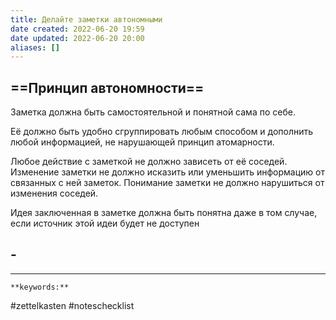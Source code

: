 ```yaml
---
title: Делайте заметки автономными
date created: 2022-06-20 19:59
date updated: 2022-06-20 20:00
aliases: []
---
```


## ==Принцип автономности==

Заметка должна быть самостоятельной и понятной сама по себе.

Её должно быть удобно сгруппировать любым способом и дополнить любой информацией, не нарушающей принцип атомарности.

Любое действие с заметкой не должно зависеть от её соседей. Изменение заметки не должно исказить или уменьшить информацию от связанных с ней заметок. Понимание заметки не должно нарушиться от изменения соседей.

Идея заключенная в заметке должна быть понятна даже в том случае, если источник этой идеи будет не доступен

## -

---

`**keywords:**`

#zettelkasten
#noteschecklist
